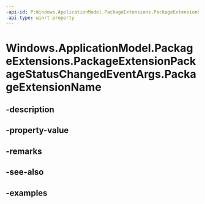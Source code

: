 ```yaml
---
-api-id: P:Windows.ApplicationModel.PackageExtensions.PackageExtensionPackageStatusChangedEventArgs.PackageExtensionName
-api-type: winrt property
---
```


# Windows.ApplicationModel.PackageExtensions.PackageExtensionPackageStatusChangedEventArgs.PackageExtensionName

<!--
public string PackageExtensionName { get; }
-->


## -description

## -property-value

## -remarks

## -see-also

## -examples


